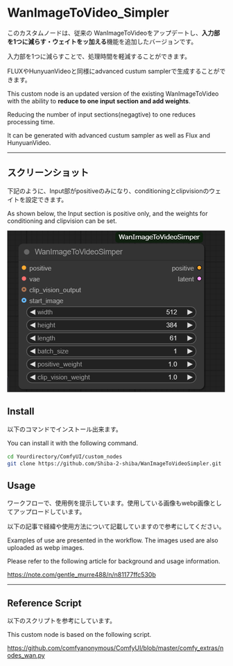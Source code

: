 # WanImageToVideo_Simpler

このカスタムノードは、従来の WanImageToVideoをアップデートし、**入力部を1つに減らす・ウェイトをッ加える**機能を追加したバージョンです。  


入力部を1つに減らすことで、処理時間を軽減することができます。


FLUXやHunyuanVideoと同様にadvanced custum samplerで生成することができます。


This custom node is an updated version of the existing WanImageToVideo with the ability to **reduce to one input section and add weights**. 

Reducing the number of input sections(negagtive) to one reduces processing time.

It can be generated with advanced custum sampler as well as Flux and HunyuanVideo.


---
## スクリーンショット

下記のように、Input部がpositiveのみになり、conditioningとclipvisionのウェイトを設定できます。


As shown below, the Input section is positive only, and the weights for conditioning and clipvision can be set.


![WanImageToVideo](https://github.com/Shiba-2-shiba/WanImageToVideoSimpler/blob/main/img1.png)


## Install


以下のコマンドでインストール出来ます。

You can install it with the following command.


```bash
cd Yourdirectory/ComfyUI/custom_nodes
git clone https://github.com/Shiba-2-shiba/WanImageToVideoSimpler.git

```

## Usage

ワークフローで、使用例を提示しています。使用している画像もwebp画像としてアップロードしています。

以下の記事で経緯や使用方法について記載していますので参考にしてください。

Examples of use are presented in the workflow. The images used are also uploaded as webp images.

Please refer to the following article for background and usage information.

https://note.com/gentle_murre488/n/n81177ffc530b


---
## Reference Script
以下のスクリプトを参考にしています。

This custom node is based on the following script.

https://github.com/comfyanonymous/ComfyUI/blob/master/comfy_extras/nodes_wan.py
